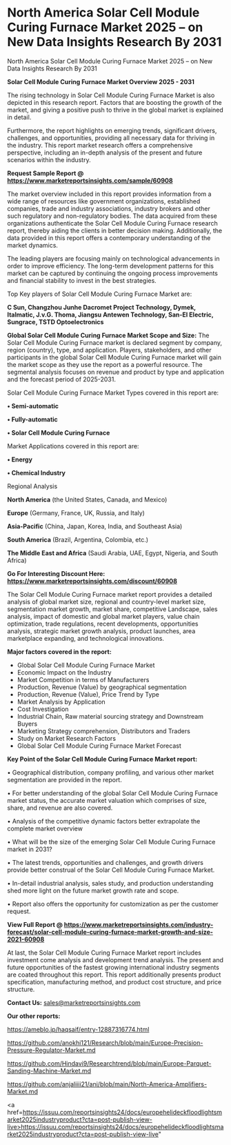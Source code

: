 # North America Solar Cell Module Curing Furnace Market 2025 – on New Data Insights Research By 2031
North America Solar Cell Module Curing Furnace Market 2025 – on New Data Insights Research By 2031

<Strong> Solar Cell Module Curing Furnace Market Overview 2025 - 2031</strong>

The rising technology in Solar Cell Module Curing Furnace Market is also depicted in this research report. Factors that are boosting the growth of the market, and giving a positive push to thrive in the global market is explained in detail.

Furthermore, the report highlights on emerging trends, significant drivers, challenges, and opportunities, providing all necessary data for thriving in the industry. This report market research offers a comprehensive perspective, including an in-depth analysis of the present and future scenarios within the industry.

<strong>Request Sample Report @ <a href=https://www.marketreportsinsights.com/sample/60908>https://www.marketreportsinsights.com/sample/60908</a></strong>

The market overview included in this report provides information from a wide range of resources like government organizations, established companies, trade and industry associations, industry brokers and other such regulatory and non-regulatory bodies. The data acquired from these organizations authenticate the Solar Cell Module Curing Furnace research report, thereby aiding the clients in better decision making. Additionally, the data provided in this report offers a contemporary understanding of the market dynamics.

The leading players are focusing mainly on technological advancements in order to improve efficiency. The long-term development patterns for this market can be captured by continuing the ongoing process improvements and financial stability to invest in the best strategies.

Top Key players of Solar Cell Module Curing Furnace Market are:

<strong>C Sun, Changzhou Junhe Dacromet Project Technology, Dymek, Italmatic, J.v.G. Thoma, Jiangsu Antewen Technology, San-EI Electric, Sungrace, TSTD Optoelectronics</strong>

<strong><b>Global Solar Cell Module Curing Furnace Market Scope and Size:</b></strong>
The Solar Cell Module Curing Furnace market is declared segment by company, region (country), type, and application. Players, stakeholders, and other participants in the global Solar Cell Module Curing Furnace market will gain the market scope as they use the report as a powerful resource. The segmental analysis focuses on revenue and product by type and application and the forecast period of 2025-2031.

Solar Cell Module Curing Furnace Market Types covered in this report are:

<strong>• Semi-automatic

• Fully-automatic

• Solar Cell Module Curing Furnace</strong>

Market Applications covered in this report are:

<strong>• Energy

• Chemical Industry</strong> 

Regional Analysis

<strong>North America</strong> (the United States, Canada, and Mexico)

<strong>Europe</strong> (Germany, France, UK, Russia, and Italy)

<strong>Asia-Pacific</strong> (China, Japan, Korea, India, and Southeast Asia)

<strong>South America</strong> (Brazil, Argentina, Colombia, etc.)

<strong>The Middle East and Africa</strong> (Saudi Arabia, UAE, Egypt, Nigeria, and South Africa)

<strong>Go For Interesting Discount Here: <a href=https://www.marketreportsinsights.com/discount/60908>https://www.marketreportsinsights.com/discount/60908</a></strong>

The Solar Cell Module Curing Furnace market report provides a detailed analysis of global market size, regional and country-level market size, segmentation market growth, market share, competitive Landscape, sales analysis, impact of domestic and global market players, value chain optimization, trade regulations, recent developments, opportunities analysis, strategic market growth analysis, product launches, area marketplace expanding, and technological innovations.

<strong><b>Major factors covered in the report:</b></strong>
<ul>
  <li>Global Solar Cell Module Curing Furnace Market </li>
  <li>Economic Impact on the Industry</li>
  <li>Market Competition in terms of Manufacturers</li>
  <li>Production, Revenue (Value) by geographical segmentation</li>
  <li>Production, Revenue (Value), Price Trend by Type</li>
  <li>Market Analysis by Application</li>
  <li>Cost Investigation</li>
  <li>Industrial Chain, Raw material sourcing strategy and Downstream Buyers</li>
  <li>Marketing Strategy comprehension, Distributors and Traders</li>
  <li>Study on Market Research Factors</li>
  <li>Global Solar Cell Module Curing Furnace Market Forecast</li>
</ul>

<strong><b>Key Point of the Solar Cell Module Curing Furnace Market report:</b></strong>

• Geographical distribution, company profiling, and various other market segmentation are provided in the report.

• For better understanding of the global Solar Cell Module Curing Furnace market status, the accurate market valuation which comprises of size, share, and revenue are also covered.

• Analysis of the competitive dynamic factors better extrapolate the complete market overview

• What will be the size of the emerging Solar Cell Module Curing Furnace market in 2031?

• The latest trends, opportunities and challenges, and growth drivers provide better construal of the Solar Cell Module Curing Furnace Market.

• In-detail industrial analysis, sales study, and production understanding shed more light on the future market growth rate and scope.

• Report also offers the opportunity for customization as per the customer request.

<strong><b>View Full Report @ <a href=https://www.marketreportsinsights.com/industry-forecast/solar-cell-module-curing-furnace-market-growth-and-size-2021-60908>https://www.marketreportsinsights.com/industry-forecast/solar-cell-module-curing-furnace-market-growth-and-size-2021-60908</a></b></strong>


At last, the Solar Cell Module Curing Furnace Market report includes investment come analysis and development trend analysis. The present and future opportunities of the fastest growing international industry segments are coated throughout this report. This report additionally presents product specification, manufacturing method, and product cost structure, and price structure.

<strong>Contact Us:</strong>
sales@marketreportsinsights.com

<strong>Our other reports:</strong>

<a href=https://ameblo.jp/haqsaif/entry-12887316774.html>https://ameblo.jp/haqsaif/entry-12887316774.html</a>

<a href=https://github.com/anokhi121/Research/blob/main/Europe-Precision-Pressure-Regulator-Market.md>https://github.com/anokhi121/Research/blob/main/Europe-Precision-Pressure-Regulator-Market.md</a>

<a href=https://github.com/Hindavi9/Researchtrend/blob/main/Europe-Parquet-Sanding-Machine-Market.md>https://github.com/Hindavi9/Researchtrend/blob/main/Europe-Parquet-Sanding-Machine-Market.md</a>

<a href=https://github.com/anjaliiii21/ani/blob/main/North-America-Amplifiers-Market.md>https://github.com/anjaliiii21/ani/blob/main/North-America-Amplifiers-Market.md</a>

<a href=https://issuu.com/reportsinsights24/docs/europehelideckfloodlightsmarket2025industryproduct?cta=post-publish-view-live>https://issuu.com/reportsinsights24/docs/europehelideckfloodlightsmarket2025industryproduct?cta=post-publish-view-live</a>"
